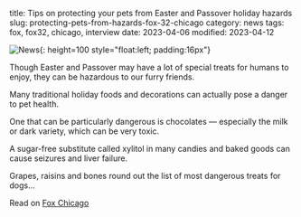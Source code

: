 title: Tips on protecting your pets from Easter and Passover holiday hazards
slug: protecting-pets-from-hazards-fox-32-chicago
category: news
tags: fox, fox32, chicago, interview
date: 2023-04-06
modified: 2023-04-12

![News]({static}/images/news.gif){: height=100 style="float:left; padding:16px"}

Though Easter and Passover may have a lot of special treats for humans to enjoy, they can be hazardous to our furry friends. 

Many traditional holiday foods and decorations can actually pose a danger to pet health.

One that can be particularly dangerous is chocolates — especially the milk or dark variety, which can be very toxic.

A sugar-free substitute called xylitol in many candies and baked goods can cause seizures and liver failure.

Grapes, raisins and bones round out the list of most dangerous treats for dogs...

Read on [Fox Chicago](https://www.fox32chicago.com/news/tips-on-protecting-your-pets-from-easter-passover-holiday-hazards)
